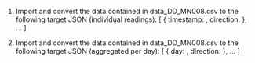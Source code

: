 1. Import and convert the data contained in data_DD_MN008.csv to the following target JSON (individual readings):
[
  {
    timestamp: <unix-epoch>,
    direction: <degrees>
  },
  ...
]



2. Import and convert the data contained in data_DD_MN008.csv to the following target JSON (aggregated per day):
[
  {
    day: <YYYY-MM-DD>,
    direction: <mean of all degrees during the day>
  },
  ...
]
